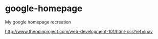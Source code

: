 google-homepage
===============

My google homepage recreation

http://www.theodinproject.com/web-development-101/html-css?ref=lnav
